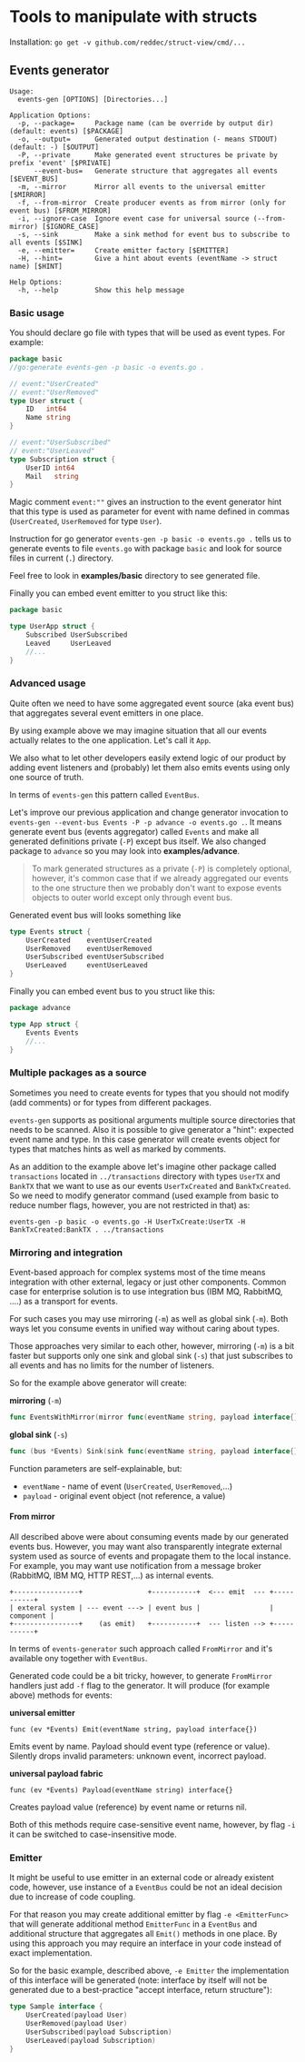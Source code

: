 # Tools to manipulate with structs

Installation: `go get -v github.com/reddec/struct-view/cmd/...`

## Events generator


```
Usage:
  events-gen [OPTIONS] [Directories...]

Application Options:
  -p, --package=     Package name (can be override by output dir) (default: events) [$PACKAGE]
  -o, --output=      Generated output destination (- means STDOUT) (default: -) [$OUTPUT]
  -P, --private      Make generated event structures be private by prefix 'event' [$PRIVATE]
      --event-bus=   Generate structure that aggregates all events [$EVENT_BUS]
  -m, --mirror       Mirror all events to the universal emitter [$MIRROR]
  -f, --from-mirror  Create producer events as from mirror (only for event bus) [$FROM_MIRROR]
  -i, --ignore-case  Ignore event case for universal source (--from-mirror) [$IGNORE_CASE]
  -s, --sink         Make a sink method for event bus to subscribe to all events [$SINK]
  -e, --emitter=     Create emitter factory [$EMITTER]
  -H, --hint=        Give a hint about events (eventName -> struct name) [$HINT]

Help Options:
  -h, --help         Show this help message
```

### Basic usage


You should declare go file with types that will be used as event types. For example:

```go
package basic
//go:generate events-gen -p basic -o events.go .

// event:"UserCreated"
// event:"UserRemoved"
type User struct {
	ID   int64
	Name string
}

// event:"UserSubscribed"
// event:"UserLeaved"
type Subscription struct {
	UserID int64
	Mail   string
}
```

Magic comment `event:""` gives an instruction to the event generator hint that this type is used as parameter for event
with name defined in commas (`UserCreated`, `UserRemoved` for type `User`).

Instruction for go generator `events-gen -p basic -o events.go .` tells us to generate events to file `events.go` with
package `basic` and look for source files in current (`.`) directory. 

Feel free to look in **examples/basic** directory to see generated file.

Finally you can embed event emitter to you struct like this: 
```go
package basic

type UserApp struct {
    Subscribed UserSubscribed
    Leaved     UserLeaved
    //...
}
```


### Advanced usage

Quite often we need to have some aggregated event source (aka event bus) that aggregates several event emitters in one 
place.

By using example above we may imagine situation that all our events actually relates to the one application. Let's call
it `App`.

We also what to let other developers easily extend logic of our product by adding event listeners and (probably) let them
also emits events using only one source of truth.

In terms of `events-gen` this pattern called `EventBus`.

Let's improve our previous application and change generator invocation to 
`events-gen --event-bus Events -P -p advance -o events.go .`. It means generate event bus (events aggregator) 
called `Events` and make all generated definitions private (`-P`) except bus itself. We also changed package to `advance`
so you may look into **examples/advance**.

> To mark generated structures as a private (`-P`) is completely optional, however, it's common case that if we already aggregated
> our events to the one structure then we probably don't want to expose events objects to outer world except only through event bus.

Generated event bus will looks something like

```go
type Events struct {
    UserCreated    eventUserCreated
    UserRemoved    eventUserRemoved
    UserSubscribed eventUserSubscribed
    UserLeaved     eventUserLeaved
}
``` 

Finally you can embed event bus to you struct like this: 
```go
package advance

type App struct {
    Events Events
    //...
}
```

### Multiple packages as a source

Sometimes you need to create events for types that you should not modify (add comments) or for types from different
packages. 

`events-gen` supports as positional arguments multiple source directories that needs to be scanned. Also it is possible
to give generator a "hint": expected event name and type. In this case generator will create events object for types that
matches hints as well as marked by comments.

As an addition to the example above let's imagine other package called `transactions` located in `../transactions` directory
with types `UserTX` and `BankTX` that we want to use as our events `UserTxCreated` and `BankTxCreated`. So we need to modify
generator command (used example from basic to reduce number flags, however, you are not restricted in that) as: 

`events-gen -p basic -o events.go -H UserTxCreate:UserTX -H BankTxCreated:BankTX . ../transactions` 

### Mirroring and integration

Event-based approach for complex systems most of the time means integration with other external, legacy or just other
components. Common case for enterprise solution is to use integration bus (IBM MQ, RabbitMQ, ....) as a transport for events.

For such cases you may use mirroring (`-m`) as well as global sink (`-m`). Both ways let you consume events in unified 
way without caring about types.

Those approaches very similar to each other, however, mirroring (`-m`) is a bit faster but supports only one sink and 
global sink (`-s`) that just subscribes to all events and has no limits for the number of listeners.

So for the example above generator will create:

**mirroring** (`-m`)

```go
func EventsWithMirror(mirror func(eventName string, payload interface{})) *Events 
```

**global sink** (`-s`)

```go
func (bus *Events) Sink(sink func(eventName string, payload interface{})) *Events
```

Function parameters are self-explainable, but:

* `eventName` - name of event (`UserCreated`, `UserRemoved`,...)
* `payload` - original event object (not reference, a value)


#### From mirror

All described above were about consuming events made by our generated events bus. However, you may want also
transparently integrate external system used as source of events and propagate them to the local instance. For example,
you may want use notification from a message broker (RabbitMQ, IBM MQ, HTTP REST,...) as internal events.

```
+----------------+                +-----------+  <--- emit  --- +-----------+
| exteral system | --- event ---> | event bus |                 | component |
+----------------+    (as emit)   +-----------+  --- listen --> +-----------+
```   

In terms of `events-generator` such approach called `FromMirror` and it's available ony together with `EventBus`.

Generated code could be a bit tricky, however, to generate `FromMirror` handlers just add `-f` flag to the generator.
 It will produce (for example above) methods for events:

**universal emitter**

`func (ev *Events) Emit(eventName string, payload interface{})`

Emits event by name. Payload should event type (reference or value). Silently drops invalid parameters:
unknown event, incorrect payload.

**universal payload fabric**

`func (ev *Events) Payload(eventName string) interface{}`

Creates payload value (reference) by event name or returns nil.


Both of this methods require case-sensitive event name, however, by flag `-i` it can be switched to case-insensitive mode.

### Emitter

It might be useful to use emitter in an external code or already existent code, however, use instance of a `EventBus`
could be not an ideal decision due to increase of code coupling.

For that reason you may create additional emitter by flag `-e <EmitterFunc>` that will generate additional method `EmitterFunc`
in a `EventBus` and additional structure that aggregates all `Emit()` methods in one place. By using this approach you
may require an interface in your code instead of exact implementation.

So for the basic example, described above, `-e Emitter` the implementation of this interface will be generated 
(note: interface by itself will not be generated due to a best-practice "accept interface, return structure"):


```go
type Sample interface {
    UserCreated(payload User)
    UserRemoved(payload User)
    UserSubscribed(payload Subscription)
    UserLeaved(payload Subscription)
}
```
